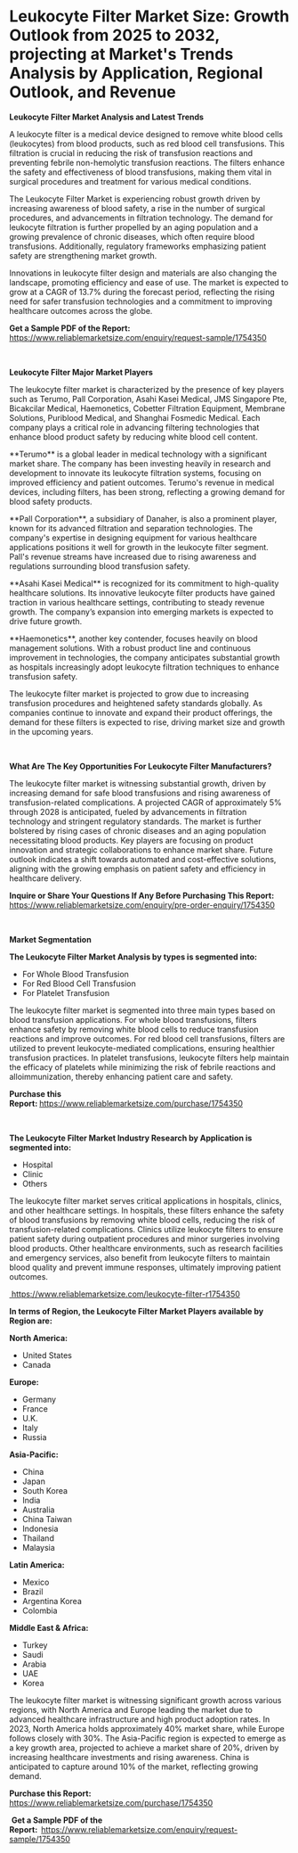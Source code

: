 <p><h1>Leukocyte Filter Market Size: Growth Outlook from 2025 to 2032, projecting at Market's Trends Analysis by Application, Regional Outlook, and Revenue</h1></p><p><strong>Leukocyte Filter Market Analysis and Latest Trends</strong></p>
<p><p>A leukocyte filter is a medical device designed to remove white blood cells (leukocytes) from blood products, such as red blood cell transfusions. This filtration is crucial in reducing the risk of transfusion reactions and preventing febrile non-hemolytic transfusion reactions. The filters enhance the safety and effectiveness of blood transfusions, making them vital in surgical procedures and treatment for various medical conditions.</p><p>The Leukocyte Filter Market is experiencing robust growth driven by increasing awareness of blood safety, a rise in the number of surgical procedures, and advancements in filtration technology. The demand for leukocyte filtration is further propelled by an aging population and a growing prevalence of chronic diseases, which often require blood transfusions. Additionally, regulatory frameworks emphasizing patient safety are strengthening market growth.</p><p>Innovations in leukocyte filter design and materials are also changing the landscape, promoting efficiency and ease of use. The market is expected to grow at a CAGR of 13.7% during the forecast period, reflecting the rising need for safer transfusion technologies and a commitment to improving healthcare outcomes across the globe.</p></p>
<p><strong>Get a Sample PDF of the Report:&nbsp;</strong> <a href="https://www.reliablemarketsize.com/enquiry/request-sample/1754350?utm_campaign=3254&utm_medium=2&utm_source=Github&utm_content=ia&utm_term=13042025&utm_id=leukocyte-filter">https://www.reliablemarketsize.com/enquiry/request-sample/1754350</a></p>
<p>&nbsp;</p>
<p><strong>Leukocyte Filter Major Market Players</strong></p>
<p><p>The leukocyte filter market is characterized by the presence of key players such as Terumo, Pall Corporation, Asahi Kasei Medical, JMS Singapore Pte, Bicakcilar Medical, Haemonetics, Cobetter Filtration Equipment, Membrane Solutions, Puriblood Medical, and Shanghai Fosmedic Medical. Each company plays a critical role in advancing filtering technologies that enhance blood product safety by reducing white blood cell content.</p><p>**Terumo** is a global leader in medical technology with a significant market share. The company has been investing heavily in research and development to innovate its leukocyte filtration systems, focusing on improved efficiency and patient outcomes. Terumo's revenue in medical devices, including filters, has been strong, reflecting a growing demand for blood safety products.</p><p>**Pall Corporation**, a subsidiary of Danaher, is also a prominent player, known for its advanced filtration and separation technologies. The company's expertise in designing equipment for various healthcare applications positions it well for growth in the leukocyte filter segment. Pall's revenue streams have increased due to rising awareness and regulations surrounding blood transfusion safety.</p><p>**Asahi Kasei Medical** is recognized for its commitment to high-quality healthcare solutions. Its innovative leukocyte filter products have gained traction in various healthcare settings, contributing to steady revenue growth. The company’s expansion into emerging markets is expected to drive future growth.</p><p>**Haemonetics**, another key contender, focuses heavily on blood management solutions. With a robust product line and continuous improvement in technologies, the company anticipates substantial growth as hospitals increasingly adopt leukocyte filtration techniques to enhance transfusion safety.</p><p>The leukocyte filter market is projected to grow due to increasing transfusion procedures and heightened safety standards globally. As companies continue to innovate and expand their product offerings, the demand for these filters is expected to rise, driving market size and growth in the upcoming years.</p></p>
<p>&nbsp;</p>
<p><strong>What Are The Key Opportunities For Leukocyte Filter Manufacturers?</strong></p>
<p><p>The leukocyte filter market is witnessing substantial growth, driven by increasing demand for safe blood transfusions and rising awareness of transfusion-related complications. A projected CAGR of approximately 5% through 2028 is anticipated, fueled by advancements in filtration technology and stringent regulatory standards. The market is further bolstered by rising cases of chronic diseases and an aging population necessitating blood products. Key players are focusing on product innovation and strategic collaborations to enhance market share. Future outlook indicates a shift towards automated and cost-effective solutions, aligning with the growing emphasis on patient safety and efficiency in healthcare delivery.</p></p>
<p><strong>Inquire or Share Your Questions If Any Before Purchasing This Report:</strong> <a href="https://www.reliablemarketsize.com/enquiry/pre-order-enquiry/1754350?utm_campaign=3254&utm_medium=2&utm_source=Github&utm_content=ia&utm_term=13042025&utm_id=leukocyte-filter">https://www.reliablemarketsize.com/enquiry/pre-order-enquiry/1754350</a></p>
<p>&nbsp;</p>
<p><strong>Market Segmentation</strong></p>
<p><strong>The Leukocyte Filter Market Analysis by types is segmented into:</strong></p>
<p><ul><li>For Whole Blood Transfusion</li><li>For Red Blood Cell Transfusion</li><li>For Platelet Transfusion</li></ul></p>
<p><p>The leukocyte filter market is segmented into three main types based on blood transfusion applications. For whole blood transfusions, filters enhance safety by removing white blood cells to reduce transfusion reactions and improve outcomes. For red blood cell transfusions, filters are utilized to prevent leukocyte-mediated complications, ensuring healthier transfusion practices. In platelet transfusions, leukocyte filters help maintain the efficacy of platelets while minimizing the risk of febrile reactions and alloimmunization, thereby enhancing patient care and safety.</p></p>
<p><strong>Purchase this Report:&nbsp;</strong><a href="https://www.reliablemarketsize.com/purchase/1754350?utm_campaign=3254&utm_medium=2&utm_source=Github&utm_content=ia&utm_term=13042025&utm_id=leukocyte-filter">https://www.reliablemarketsize.com/purchase/1754350</a></p>
<p>&nbsp;</p>
<p><strong>The Leukocyte Filter Market Industry Research by Application is segmented into:</strong></p>
<p><ul><li>Hospital</li><li>Clinic</li><li>Others</li></ul></p>
<p><p>The leukocyte filter market serves critical applications in hospitals, clinics, and other healthcare settings. In hospitals, these filters enhance the safety of blood transfusions by removing white blood cells, reducing the risk of transfusion-related complications. Clinics utilize leukocyte filters to ensure patient safety during outpatient procedures and minor surgeries involving blood products. Other healthcare environments, such as research facilities and emergency services, also benefit from leukocyte filters to maintain blood quality and prevent immune responses, ultimately improving patient outcomes.</p></p>
<p><a href="https://www.reliablemarketsize.com/leukocyte-filter-r1754350?utm_campaign=3254&utm_medium=2&utm_source=Github&utm_content=ia&utm_term=13042025&utm_id=leukocyte-filter">&nbsp;https://www.reliablemarketsize.com/leukocyte-filter-r1754350</a></p>
<p><strong>In terms of Region, the Leukocyte Filter Market Players available by Region are:</strong></p>
<p>
    <p> <strong> North America: </strong>
        <ul>
            <li>United States</li>
            <li>Canada</li>
        </ul>
        </p> 
    <p> <strong> Europe: </strong>
        <ul>
            <li>Germany</li>
            <li>France</li>
            <li>U.K.</li>
            <li>Italy</li>
            <li>Russia</li>
        </ul>
        </p> 
    <p> <strong> Asia-Pacific: </strong>
        <ul>
            <li>China</li>
            <li>Japan</li>
            <li>South Korea</li>
            <li>India</li>
            <li>Australia</li>
            <li>China Taiwan</li>
            <li>Indonesia</li>
            <li>Thailand</li>
            <li>Malaysia</li>
        </ul>
        </p> 
    <p> <strong> Latin America: </strong>
        <ul>
            <li>Mexico</li>
            <li>Brazil</li>
            <li>Argentina Korea</li>
            <li>Colombia</li>
        </ul>
        </p> 
    <p> <strong> Middle East & Africa: </strong>
        <ul>
            <li>Turkey</li>
            <li>Saudi</li>
            <li>Arabia</li>
            <li>UAE</li>
            <li>Korea</li>
        </ul>
    </p>
    </p>
<p><p>The leukocyte filter market is witnessing significant growth across various regions, with North America and Europe leading the market due to advanced healthcare infrastructure and high product adoption rates. In 2023, North America holds approximately 40% market share, while Europe follows closely with 30%. The Asia-Pacific region is expected to emerge as a key growth area, projected to achieve a market share of 20%, driven by increasing healthcare investments and rising awareness. China is anticipated to capture around 10% of the market, reflecting growing demand.</p></p>
<p><strong>Purchase this Report: </strong><a href="https://www.reliablemarketsize.com/purchase/1754350?utm_campaign=3254&utm_medium=2&utm_source=Github&utm_content=ia&utm_term=13042025&utm_id=leukocyte-filter">https://www.reliablemarketsize.com/purchase/1754350</a></p>
<p>&nbsp;<strong>Get a Sample PDF of the Report:&nbsp;&nbsp;</strong><a href="https://www.reliablemarketsize.com/enquiry/request-sample/1754350?utm_campaign=3254&utm_medium=2&utm_source=Github&utm_content=ia&utm_term=13042025&utm_id=leukocyte-filter">https://www.reliablemarketsize.com/enquiry/request-sample/1754350</a></p>
<p><strong></strong></p>
<p><p></p><p></p><p></p></p>